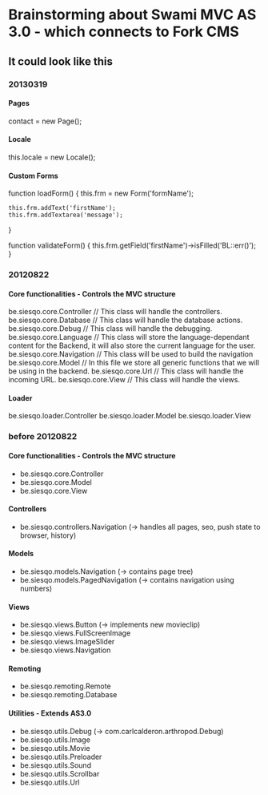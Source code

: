 # Brainstorming about Swami MVC AS 3.0 - which connects to Fork CMS

## It could look like this

### 20130319

#### Pages
contact = new Page();


#### Locale

this.locale = new Locale();


#### Custom Forms

function loadForm()
{
	this.frm = new Form('formName');
	
	this.frm.addText('firstName');
	this.frm.addTextarea('message');
}

function validateForm()
{
	this.frm.getField('firstName')->isFilled('BL::err()');
}


### 20120822

#### Core functionalities - Controls the MVC structure

be.siesqo.core.Controller	// This class will handle the controllers.
be.siesqo.core.Database		// This class will handle the database actions.
be.siesqo.core.Debug 		// This class will handle the debugging.
be.siesqo.core.Language		// This class will store the language-dependant content for the Backend, it will also store the current language for the user.
be.siesqo.core.Navigation	// This class will be used to build the navigation
be.siesqo.core.Model		// In this file we store all generic functions that we will be using in the backend.
be.siesqo.core.Url 			// This class will handle the incoming URL.
be.siesqo.core.View 		// This class will handle the views.


#### Loader

be.siesqo.loader.Controller
be.siesqo.loader.Model
be.siesqo.loader.View


### before 20120822

#### Core functionalities - Controls the MVC structure

* be.siesqo.core.Controller
* be.siesqo.core.Model
* be.siesqo.core.View


#### Controllers

* be.siesqo.controllers.Navigation (-> handles all pages, seo, push state to browser, history)


#### Models

* be.siesqo.models.Navigation	(-> contains page tree)
* be.siesqo.models.PagedNavigation	(-> contains navigation using numbers)


#### Views

* be.siesqo.views.Button	(-> implements new movieclip)
* be.siesqo.views.FullScreenImage
* be.siesqo.views.ImageSlider
* be.siesqo.views.Navigation


#### Remoting

* be.siesqo.remoting.Remote
* be.siesqo.remoting.Database


#### Utilities - Extends AS3.0

* be.siesqo.utils.Debug 	(-> com.carlcalderon.arthropod.Debug)
* be.siesqo.utils.Image
* be.siesqo.utils.Movie
* be.siesqo.utils.Preloader
* be.siesqo.utils.Sound
* be.siesqo.utils.Scrollbar
* be.siesqo.utils.Url
